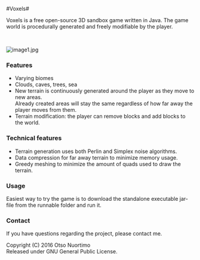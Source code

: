 #Voxels#

Voxels is a free open-source 3D sandbox game written in Java. The game world is procedurally generated and freely modifiable by the player.

<br>

![image1.jpg](https://bitbucket.org/repo/5Mknbj/images/958740802-image1.jpg)

### Features ###

* Varying biomes
* Clouds, caves, trees, sea
* New terrain is continuously generated around the player as they move to new areas.  
Already created areas will stay the same regardless of how far away the player moves from them.
* Terrain modification: the player can remove blocks and add blocks to the world.

### Technical features ###

* Terrain generation uses both Perlin and Simplex noise algorithms.
* Data compression for far away terrain to minimize memory usage.
* Greedy meshing to minimize the amount of quads used to draw the terrain.

### Usage ###

Easiest way to try the game is to download the standalone executable jar-file from the runnable folder and run it.

### Contact ###

If you have questions regarding the project, please contact me.

Copyright (C) 2016 Otso Nuortimo  
Released under GNU General Public License.